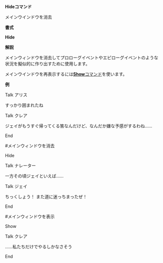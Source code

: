 **Hideコマンド**

メインウインドウを消去

**書式**

**Hide**

**解説**

メインウィンドウを消去してプロローグイベントやエピローグイベントのような状況を擬似的に作り出すために使用します。

メインウインドウを再表示するには[**Show**コマンド](Showコマンド)を使います。

**例**

Talk アリス

すっかり囲まれたね

Talk クレア

ジェイがもうすぐ帰ってくる筈なんだけど、なんだか嫌な予感がするわね……

End

#メインウィンドウを消去

Hide

Talk ナレーター

一方その頃ジェイといえば……

Talk ジェイ

ちっくしょう！ また道に迷っちまったぜ！

End

#メインウィンドウを表示

Show

Talk クレア

……私たちだけでやるしかなさそう

End
